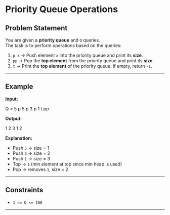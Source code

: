 # Priority Queue Operations

## Problem Statement
You are given a **priority queue** and `Q` queries.  
The task is to perform operations based on the queries:

1. `p x` → Push element `x` into the priority queue and print its **size**.  
2. `pp` → Pop the **top element** from the priority queue and print its **size**.  
3. `t` → Print the **top element** of the priority queue. If empty, return `-1`.  

---

## Example
**Input:**  

Q = 5
p 5
p 3
p 1
t
pp


**Output:**  

1
2
3
1
2


**Explanation:**  
- Push `5` → size = 1  
- Push `3` → size = 2  
- Push `1` → size = 3  
- Top → `1` (min element at top since min heap is used)  
- Pop → removes `1`, size = 2  

---

## Constraints
- `1 <= Q <= 100`

---
